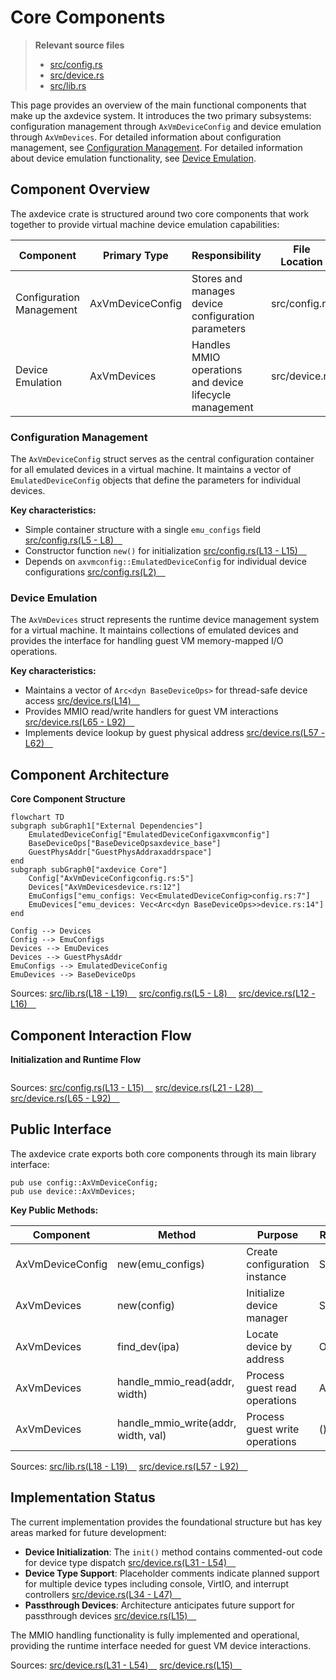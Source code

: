# Core Components

> **Relevant source files**
> * [src/config.rs](https://github.com/arceos-hypervisor/axdevice/blob/8652ce80/src/config.rs)
> * [src/device.rs](https://github.com/arceos-hypervisor/axdevice/blob/8652ce80/src/device.rs)
> * [src/lib.rs](https://github.com/arceos-hypervisor/axdevice/blob/8652ce80/src/lib.rs)

This page provides an overview of the main functional components that make up the axdevice system. It introduces the two primary subsystems: configuration management through `AxVmDeviceConfig` and device emulation through `AxVmDevices`. For detailed information about configuration management, see [Configuration Management](/arceos-hypervisor/axdevice/3.1-configuration-management). For detailed information about device emulation functionality, see [Device Emulation](/arceos-hypervisor/axdevice/3.2-device-emulation).

## Component Overview

The axdevice crate is structured around two core components that work together to provide virtual machine device emulation capabilities:

|Component|Primary Type|Responsibility|File Location|
| --- | --- | --- | --- |
|Configuration Management|AxVmDeviceConfig|Stores and manages device configuration parameters|src/config.rs|
|Device Emulation|AxVmDevices|Handles MMIO operations and device lifecycle management|src/device.rs|

### Configuration Management

The `AxVmDeviceConfig` struct serves as the central configuration container for all emulated devices in a virtual machine. It maintains a vector of `EmulatedDeviceConfig` objects that define the parameters for individual devices.

**Key characteristics:**

* Simple container structure with a single `emu_configs` field [src/config.rs(L5 - L8)&emsp;](https://github.com/arceos-hypervisor/axdevice/blob/8652ce80/src/config.rs#L5-L8)
* Constructor function `new()` for initialization [src/config.rs(L13 - L15)&emsp;](https://github.com/arceos-hypervisor/axdevice/blob/8652ce80/src/config.rs#L13-L15)
* Depends on `axvmconfig::EmulatedDeviceConfig` for individual device configurations [src/config.rs(L2)&emsp;](https://github.com/arceos-hypervisor/axdevice/blob/8652ce80/src/config.rs#L2-L2)

### Device Emulation

The `AxVmDevices` struct represents the runtime device management system for a virtual machine. It maintains collections of emulated devices and provides the interface for handling guest VM memory-mapped I/O operations.

**Key characteristics:**

* Maintains a vector of `Arc<dyn BaseDeviceOps>` for thread-safe device access [src/device.rs(L14)&emsp;](https://github.com/arceos-hypervisor/axdevice/blob/8652ce80/src/device.rs#L14-L14)
* Provides MMIO read/write handlers for guest VM interactions [src/device.rs(L65 - L92)&emsp;](https://github.com/arceos-hypervisor/axdevice/blob/8652ce80/src/device.rs#L65-L92)
* Implements device lookup by guest physical address [src/device.rs(L57 - L62)&emsp;](https://github.com/arceos-hypervisor/axdevice/blob/8652ce80/src/device.rs#L57-L62)

## Component Architecture

**Core Component Structure**

```mermaid
flowchart TD
subgraph subGraph1["External Dependencies"]
    EmulatedDeviceConfig["EmulatedDeviceConfigaxvmconfig"]
    BaseDeviceOps["BaseDeviceOpsaxdevice_base"]
    GuestPhysAddr["GuestPhysAddraxaddrspace"]
end
subgraph subGraph0["axdevice Core"]
    Config["AxVmDeviceConfigconfig.rs:5"]
    Devices["AxVmDevicesdevice.rs:12"]
    EmuConfigs["emu_configs: Vec<EmulatedDeviceConfig>config.rs:7"]
    EmuDevices["emu_devices: Vec<Arc<dyn BaseDeviceOps>>device.rs:14"]
end

Config --> Devices
Config --> EmuConfigs
Devices --> EmuDevices
Devices --> GuestPhysAddr
EmuConfigs --> EmulatedDeviceConfig
EmuDevices --> BaseDeviceOps
```

Sources: [src/lib.rs(L18 - L19)&emsp;](https://github.com/arceos-hypervisor/axdevice/blob/8652ce80/src/lib.rs#L18-L19) [src/config.rs(L5 - L8)&emsp;](https://github.com/arceos-hypervisor/axdevice/blob/8652ce80/src/config.rs#L5-L8) [src/device.rs(L12 - L16)&emsp;](https://github.com/arceos-hypervisor/axdevice/blob/8652ce80/src/device.rs#L12-L16)

## Component Interaction Flow

**Initialization and Runtime Flow**

```

```

Sources: [src/config.rs(L13 - L15)&emsp;](https://github.com/arceos-hypervisor/axdevice/blob/8652ce80/src/config.rs#L13-L15) [src/device.rs(L21 - L28)&emsp;](https://github.com/arceos-hypervisor/axdevice/blob/8652ce80/src/device.rs#L21-L28) [src/device.rs(L65 - L92)&emsp;](https://github.com/arceos-hypervisor/axdevice/blob/8652ce80/src/device.rs#L65-L92)

## Public Interface

The axdevice crate exports both core components through its main library interface:

```
pub use config::AxVmDeviceConfig;
pub use device::AxVmDevices;
```

**Key Public Methods:**

|Component|Method|Purpose|Return Type|
| --- | --- | --- | --- |
|AxVmDeviceConfig|new(emu_configs)|Create configuration instance|Self|
|AxVmDevices|new(config)|Initialize device manager|Self|
|AxVmDevices|find_dev(ipa)|Locate device by address|Option<Arc<dyn BaseDeviceOps>>|
|AxVmDevices|handle_mmio_read(addr, width)|Process guest read operations|AxResult<usize>|
|AxVmDevices|handle_mmio_write(addr, width, val)|Process guest write operations|()|

Sources: [src/lib.rs(L18 - L19)&emsp;](https://github.com/arceos-hypervisor/axdevice/blob/8652ce80/src/lib.rs#L18-L19) [src/device.rs(L57 - L92)&emsp;](https://github.com/arceos-hypervisor/axdevice/blob/8652ce80/src/device.rs#L57-L92)

## Implementation Status

The current implementation provides the foundational structure but has key areas marked for future development:

* **Device Initialization**: The `init()` method contains commented-out code for device type dispatch [src/device.rs(L31 - L54)&emsp;](https://github.com/arceos-hypervisor/axdevice/blob/8652ce80/src/device.rs#L31-L54)
* **Device Type Support**: Placeholder comments indicate planned support for multiple device types including console, VirtIO, and interrupt controllers [src/device.rs(L34 - L47)&emsp;](https://github.com/arceos-hypervisor/axdevice/blob/8652ce80/src/device.rs#L34-L47)
* **Passthrough Devices**: Architecture anticipates future support for passthrough devices [src/device.rs(L15)&emsp;](https://github.com/arceos-hypervisor/axdevice/blob/8652ce80/src/device.rs#L15-L15)

The MMIO handling functionality is fully implemented and operational, providing the runtime interface needed for guest VM device interactions.

Sources: [src/device.rs(L31 - L54)&emsp;](https://github.com/arceos-hypervisor/axdevice/blob/8652ce80/src/device.rs#L31-L54) [src/device.rs(L15)&emsp;](https://github.com/arceos-hypervisor/axdevice/blob/8652ce80/src/device.rs#L15-L15)
